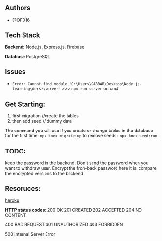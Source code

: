 
## Authors

- [@OFD16](https://github.com/OFD16)


## Tech Stack

**Backend:** Node.js, Express.js, Firebase

**Database** PostgreSQL

## Issues
* ```Error: Cannot find module 'C:\Users\CABBAR\Desktop\Node.js-learning\ders7\server'``` >>> ```npm run server``` on cmd



## Get Starting: 

1) first migration //create the tables
2) then add seed // dummy data

The command you will use if you create or change tables in the database for the first time: ```npx knex migrate:up```
to remove seeds : ```npx knex seed:run```

## TODO:
keep the password in the backend. Don't send the password when you want to withdraw user. Encrypt the fron-back password
here it is: compare the encrypted versions to the backend

## Resoruces: 
[heroku](https://www.youtube.com/watch?v=MeChntPkKbs)

**HTTP status codes:**
200 OK 
201 CREATED
202 ACCEPTED
204 NO CONTENT

400 BAD REQUEST
401 UNAUTHORIZED
403 FORBIDDEN

500 Internal Server Error

